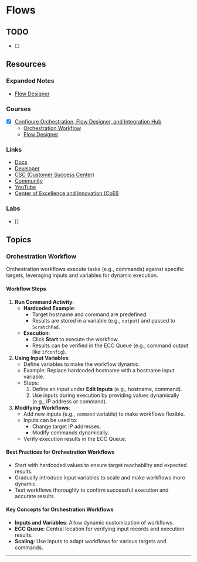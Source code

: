 # Flows

## TODO

- [ ]

## Resources

### Expanded Notes

- [Flow Designer](./sn-flow-designer.md)

### Courses

- [x] [Configure Orchestration, Flow Designer, and Integration Hub](https://nowlearning.servicenow.com/lxp/en/it-operations-management/configure-orchestration-flow-designer-and?id=learning_course_prev&course_id=4f63e5f7db3f4010785e2a59139619a7)
  - [Orchestration Workflow](#orchestration-workflow)
  - [Flow Designer](./sn-flow-designer.md)

### Links

- [Docs](https://docs.servicenow.com/)
- [Developer](http://developer.servicenow.com/)
- [CSC (Customer Success Center)](https://www.servicenow.com/success.html)
- [Community](https://www.servicenow.com/community/)
- [YouTube](https://www.youtube.com/user/servicenowinc)
- [Center of Excellence and Innovation (CoEI)](https://www.servicenow.com/success/playbook/center-excellence-innovation-coei.html)

### Labs

- []

## Topics

### Orchestration Workflow

Orchestration workflows execute tasks (e.g., commands) against specific targets, leveraging inputs and variables for dynamic execution.

#### Workflow Steps

1. **Run Command Activity**:
   - **Hardcoded Example**:
     - Target hostname and command are predefined.
     - Results are stored in a variable (e.g., `output`) and passed to `ScratchPad`.
   - **Execution**:
     - Click **Start** to execute the workflow.
     - Results can be verified in the ECC Queue (e.g., command output like `ifconfig`).
2. **Using Input Variables**:
   - Define variables to make the workflow dynamic.
   - Example: Replace hardcoded hostname with a hostname input variable.
   - Steps:
     1. Define an input under **Edit Inputs** (e.g., hostname, command).
     2. Use inputs during execution by providing values dynamically (e.g., IP address or command).
3. **Modifying Workflows**:
   - Add new inputs (e.g., `command` variable) to make workflows flexible.
   - Inputs can be used to:
     - Change target IP addresses.
     - Modify commands dynamically.
   - Verify execution results in the ECC Queue.

#### Best Practices for Orchestration Workflows

- Start with hardcoded values to ensure target reachability and expected results.
- Gradually introduce input variables to scale and make workflows more dynamic.
- Test workflows thoroughly to confirm successful execution and accurate results.

#### Key Concepts for Orchestration Workflows

- **Inputs and Variables**: Allow dynamic customization of workflows.
- **ECC Queue**: Central location for verifying input records and execution results.
- **Scaling**: Use inputs to adapt workflows for various targets and commands.

---
